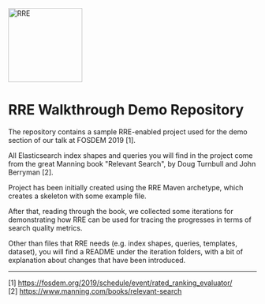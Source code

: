<img src="https://user-images.githubusercontent.com/7569632/42744038-a10351c8-88c9-11e8-858b-3a1e832dba4d.jpeg" alt="RRE" width="150px"/>

# RRE Walkthrough Demo Repository

The repository contains a sample RRE-enabled project used for the demo section of our talk at FOSDEM 2019 [1].     

All Elasticsearch index shapes and queries you will find in the project come from the great Manning book "Relevant Search", by Doug Turnbull and John Berryman [2].  

Project has been initially created using the RRE Maven archetype, which creates a skeleton with some example file.   

After that, reading through the book, we collected some iterations for demonstrating how RRE can be used for tracing the progresses in terms of search quality metrics.  

Other than files that RRE needs (e.g. index shapes, queries, templates, dataset), you will find a README under the iteration folders, with a bit of explanation about changes that have been introduced.   

--------   
[1] https://fosdem.org/2019/schedule/event/rated_ranking_evaluator/     
[2] https://www.manning.com/books/relevant-search 
